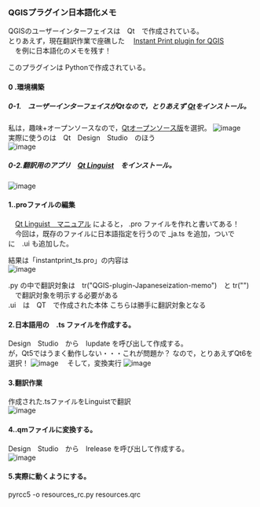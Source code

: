 ### QGISプラグイン日本語化メモ  
 QGISのユーザーインターフェイスは　Qt　で作成されている。  
 とりあえず，現在翻訳作業で座礁した
 　[Instant Print plugin for QGIS](https://github.com/sourcepole/qgis-instantprint-plugin)  
 　を例に日本語化のメモを残す！  
 
 このプラグインは Pythonで作成されている。  
 
#### 0 .環境構築  
##### 0-1.　ユーザーインターフェイスがQtなので，とりあえず [Qt](https://www.qt.io/ja-jp/download-open-source)をインストール。 
 私は，趣味+オープンソースなので，[Qtオープンソース版](https://www.qt.io/ja-jp/download-open-source)を選択。
 ![image](https://user-images.githubusercontent.com/86514652/179387559-5d1dee7a-26d8-492f-aebc-91234476bd5a.png)  
 実際に使うのは　Qt　Design　Studio　のほう  
 ![image](https://user-images.githubusercontent.com/86514652/179393788-22a16f02-0776-4f24-b07a-af8a03bec9de.png)

 
##### 0-2.翻訳用のアプリ　[Qt Linguist](https://download.qt.io/linguist_releases/)　をインストール。  
![image](https://user-images.githubusercontent.com/86514652/179392618-a91e69d8-7e3d-4f6c-9b3e-0e63995316f7.png)  

#### 1..proファイルの編集
　[Qt Linguist　マニュアル](https://doc.qt.io/qt-6/linguist-programmers.html)  によると， .pro ファイルを作れと書いてある！  
　今回は，既存のファイルに日本語指定を行うので _ja.ts を追加，ついでに　.ui も追加した。  

結果は「instantprint_ts.pro」の内容は  
![image](https://user-images.githubusercontent.com/86514652/179394298-96992633-390a-42d7-bda3-e22bfc84641e.png)

.py の中で翻訳対象は　tr("QGIS-plugin-Japaneseization-memo")　と tr("") 　で翻訳対象を明示する必要がある  
.ui　は　QT　で作成された本体  こちらは勝手に翻訳対象となる

#### 2.日本語用の　.ts ファイルを作成する。  
 Design　Studio　から　lupdate  を呼び出して作成する。  
 が，Qt5ではうまく動作しない・・・これが問題か？
 なので，とりあえずQt6を選択！
 ![image](https://user-images.githubusercontent.com/86514652/179393972-4f460f7c-e45b-4560-8c4a-1dbcda31471b.png)
　そして，変換実行
![image](https://user-images.githubusercontent.com/86514652/179394332-bc7e2850-6c65-4007-9b10-a9a95a8df156.png)

#### 3.翻訳作業
 作成された.tsファイルをLinguistで翻訳  
![image](https://user-images.githubusercontent.com/86514652/179394445-8857dbda-69b7-4198-8013-0639feebbcf5.png)

#### 4..qmファイルに変換する。  
 Design　Studio　から　lrelease  を呼び出して作成する。  
![image](https://user-images.githubusercontent.com/86514652/179394467-8504fd26-7a34-46ad-9859-b088edaddfcf.png)

#### 5.実際に動くようにする。  
pyrcc5 -o resources_rc.py resources.qrc
